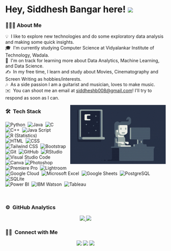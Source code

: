# Hey, Siddhesh Bangar here! <img src="https://github.com/souvikguria98/souvikguria98/blob/master/Hi.gif" width="25"></h2>

<h3> 👨🏻‍💻 About Me </h3>

💡 &nbsp;I like to explore new technologies and do some exploratory data analysis and making some quick insights.\
🎓 &nbsp;I'm currently studying Computer Science at Vidyalankar Institute of Technology, Wadala.\
🌱 &nbsp;I'm on track for learning more about Data Analytics, Machine Learning, and Data Science.\
✍️ &nbsp;In my free time, I learn and study about Movies, Cinematography and Screen Writing as hobbies/interests.\
🎶 &nbsp;As a side passion I am a guitarist and musician, loves to make music.\
✉️ &nbsp;You can shoot me an email at siddheshb008@gmail.com! I'll try to respond as soon as I can.

<img alt="Night Coding" src="https://raw.githubusercontent.com/AVS1508/AVS1508/master/assets/Night-Coding.gif" align="right"/>

### 🛠 &nbsp;Tech Stack

![Python](https://img.shields.io/badge/-Python-333333?style=flat&logo=python)&nbsp;
![Java](https://img.shields.io/badge/-Java-333333?style=flat&logo=Java&logoColor=FFA518)&nbsp;
![C](https://img.shields.io/badge/-C-333333?style=flat&logo=C)&nbsp;
![C++](https://img.shields.io/badge/-C++-333333?style=flat&logo=C%2B%2B&logoColor=00599C)&nbsp;
![Java Script](https://img.shields.io/badge/-Java%20Script-333333?style=flat&logo=JavaScript&logoColor=F7DF1E)&nbsp;
![R (Statistics)](https://img.shields.io/badge/-R-333333?style=flat&logo=R&logoColor=276DC3)\
![HTML](https://img.shields.io/badge/-HTML-333333?style=flat&logo=HTML5)&nbsp;
![CSS](https://img.shields.io/badge/-CSS-333333?style=flat&logo=CSS3&logoColor=1572B6)&nbsp;
![Tailwind CSS](https://img.shields.io/badge/-Tailwind%20CSS-333333?style=flat&logo=TailwindCSS)&nbsp;
![Bootstrap](https://img.shields.io/badge/-Bootstrap-333333?style=flat&logo=bootstrap&logoColor=563D7C)\
![Git](https://img.shields.io/badge/-Git-333333?style=flat&logo=git)&nbsp;
![GitHub](https://img.shields.io/badge/-GitHub-333333?style=flat&logo=github)&nbsp;
![RStudio](https://img.shields.io/badge/-RStudio-333333?style=flat&logo=rstudio)&nbsp;
![Visual Studio Code](https://img.shields.io/badge/-Visual%20Studio%20Code-333333?style=flat&logo=visual-studio-code&logoColor=007ACC)\
![Canva](https://img.shields.io/badge/-Canva-333333?style=flat&logo=canva)
![Photoshop](https://img.shields.io/badge/-Adobe%20Photoshop-333333?style=flat&logo=adobe-photoshop)&nbsp;
![Premiere Pro](https://img.shields.io/badge/-Adobe%20Premiere%20Pro-333333?style=flat&logo=adobe-premiere-pro)&nbsp;
![Lightroom](https://img.shields.io/badge/-Adobe%20Lightroom-333333?style=flat&logo=adobe-lightroom)\
![Google Cloud](https://img.shields.io/badge/-Google%20Cloud-333333?style=flat&logo=google-cloud)&nbsp;
![Microsoft Excel](https://img.shields.io/badge/-Microsoft%20Excel-333333?style=flat&logo=microsoft-excel)&nbsp;
![Google Sheets](https://img.shields.io/badge/-Google%20Sheets-333333?style=flat&logo=google-sheets)&nbsp;
![PostgreSQL](https://img.shields.io/badge/-Postgre%20SQL-333333?style=flat&logo=PostgreSQL)&nbsp;
![SQLite](https://img.shields.io/badge/-SQLite-333333?style=flat&logo=SQLite)\
![Power BI](https://img.shields.io/badge/-Power%20BI-333333?style=flat&logo=powerbi)&nbsp;
![IBM Watson](https://img.shields.io/badge/-IBM%20Watson-333333?style=flat&logo=ibmwatson)&nbsp;
![Tableau](https://img.shields.io/badge/-Tableau-333333?style=flat&logo=Tableau)&nbsp;



<br>

### ⚙️ &nbsp;GitHub Analytics

<p align="center">
<a href="https://github.com/SiddheshBangar">
  <img height="180em" src="https://github-readme-stats-eight-theta.vercel.app/api?username=SiddheshBangar&show_icons=true&theme=midnight-purple&include_all_commits=true&count_private=true" />
  <img height="180em" src="https://github-readme-stats-eight-theta.vercel.app/api/top-langs/?username=SiddheshBangar&layout=compact&exclude_lang=java+r&theme=midnight-purple" />
</a>
</p>

### 🤝🏻 &nbsp;Connect with Me

<p align="center">
<a href="https://linkedin.com/in/siddheshbangar"><img src="https://img.shields.io/badge/-Siddhesh%20Bangar-0077B5?style=flat-square&logo=Linkedin&logoColor=white"/></a>
<a href="siddheshb008@gmail.com"><img src="https://img.shields.io/badge/-siddheshb008@gmail.com-D14836?style=flat-square&logo=Gmail&logoColor=white"/></a>
<a href="https://instagram.com/thatsiddhesh"><img src="https://img.shields.io/badge/-@yo_sidhu-E4405F?style=flat-square&logo=Instagram&logoColor=white"/></a>
</p>

